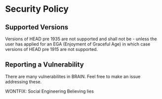 # Security Policy

## Supported Versions

Versions of HEAD pre 1935 are not supported and shall not be - unless the user has applied for an EGA
(Enjoyment of Graceful Age)
in which case versions of HEAD pre 1915 are not supported.

## Reporting a Vulnerability

There are many vulnerabilites in BRAIN.
Feel free to make an issue addressing these.

WONTFIX:
Social Engineering
Believing lies
